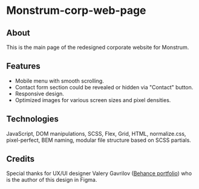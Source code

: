 # Monstrum-corp-web-page
## About
This is the main page of the redesigned corporate website for Monstrum. 
## Features
- Mobile menu with smooth scrolling.
- Contact form section could be revealed or hidden via "Contact" button.
- Responsive design.
- Optimized images for various screen sizes and pixel densities.
## Technologies
JavaScript, DOM manipulations, SCSS, Flex, Grid, HTML, normalize.css, pixel-perfect, BEM naming, modular file structure based on SCSS partials.
## Credits
Special thanks for UX/UI designer Valery Gavrilov ([Behance portfolio](https://www.behance.net/valerygavref5e)) who is the author of this design in Figma.
